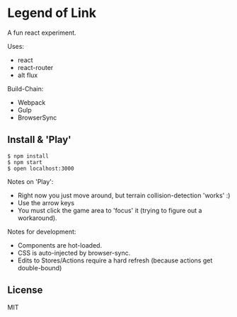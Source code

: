 Legend of Link
==============

A fun react experiment.

Uses:

- react
- react-router
- alt flux

Build-Chain:

- Webpack
- Gulp
- BrowserSync

Install & 'Play'
----------------

```
$ npm install
$ npm start
$ open localhost:3000
```

Notes on 'Play':

- Right now you just move around, but terrain collision-detection 'works' :)
- Use the arrow keys
- You must click the game area to 'focus' it (trying to figure out a workaround).

Notes for development:

- Components are hot-loaded.
- CSS is auto-injected by browser-sync.
- Edits to Stores/Actions require a hard refresh (because actions get double-bound)

License
-------

MIT
